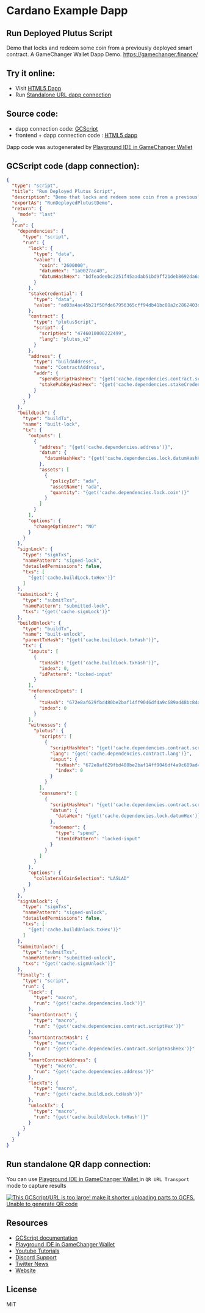 
# Cardano Example Dapp

## **Run Deployed Plutus Script**

Demo that locks and redeem some coin from a previously deployed smart contract. A GameChanger Wallet Dapp Demo. https://gamechanger.finance/


## Try it online: 

-  Visit [HTML5 Dapp](https://gamechangerfinance.github.io/gamechanger.wallet/examples/Run%20Deployed%20Plutus%20Script.html)
-  Run [Standalone URL dapp connection](https://beta-wallet.gamechanger.finance/api/2/run/1-H4sIAAAAAAAAA7VW227jRgz9FUEvuwVSR5YlWcqb4QBt0GA3aFL0oQgW1AwVCzu6VDNK7Qb-93JmdLPjNG679ZNMckieQ86RXly1q9G9ciVr8lq5F67KldCGn9vSucZaVDvkzp1oVSud-z6Io43Pq5JCr7GoHLUB5YiKfZUOlNxpkCMWjqwKdFiVl07WVIUDTt3gc161Uuwc3meXBTSKokrVAFMzZ-X8AAWuN1A-YeP8CkKgcq6hrh1daeZslKrl1eXlE0UxGzXL8hJKhpfUHG7rqlEraUH0GCwEpTNQTIOqbaj3F7eouIYrQCp3T47WWKk3LDmWLEep_x-z1IVpvBM3BwXkfAbRojZr4GT2I0__NG-g2uJH3JJxDp7nL4EFox3kxvpSniEQfynz_XCeBSEAhzScpzzJMn_OMY2jxOcQwTLEMAyTlIcUADHzAPxw4e4JiVTwFdd6DqXKQbzZpgvcW0AAGISpP89CL-MYLZMwWkQhy7Ik4GkwT5kXg8_8OPIDb8HpeRFouvqhTbLXhuhhVTrKyG-fLMJgGUTeXLPi-36QJBQoaJDD8S_PvgEBnDcopyNI21zwVWe-cEvaAbKuuz5Ghz5pqupB2m5Ggl-eUH38wIBtcDYd9WxYQjk98eG7vdsRetemP-HujExH9OsU-72GZADcHi6OsT1sRzzaoL4360VXcqtDq1bVrSIqfnsZaXm7fhdiWzf7Zfb6cNHePK0rz6bBpn9iVUrseqgrkbPdDTcbpPfJ-D7Z_q3l9xYIvNq9W0lfFFPhcf944VZGWMzQ7fX-TIYi_xNpoO6nz66hUeZP5RGL2vSw7bfiDpRCfceNHXnPJkcFuSBBwKbIpbSVMhASNdMa20Gzw7hmatvx8KjLt2mRq-MGjPFkC8ajxi5MpYNCPaCOaVP3l1KctSht2aWtoaF9e9jqqR3lPwBCbrsZdrfyclgtdf7ZnIZIxz164iNU3QnhNCldPc4GM6SuGN6cqBItfYwhi_wkS3kQeyn6KWTzgITHCyKeBZCwKE6AfCmLAw5xHC7mHIJ4SWLlLSZt6Fp_5KqkrbeibaVklB5bWn4LLejE6v2zOrBnSxNy9T9h1-CpqGwLbL4hzqlwwPmaMeiF_QzAZnpJ9BHdusLi5s29ISXYHypBJQRQKIg1icU9CmTd58ft6v52dT2qwqtL844uDJfn3yiDLXZKG163cYY6DL2c1gebs-NWf_IIsTv_86QA1lS99-_n2JUwX2br1-_4MzMdb9awFgd57W34r7kPXlMH-VevviHOLDF5hVJOTcvD9qwsp-SSMtjh_pMc43b1WfTvL6iusaW1CwAA)

## Source code:

- dapp connection code: [GCScript](Run%20Deployed%20Plutus%20Script.gcscript)
- frontend + dapp connection code : [HTML5 dapp](Run%20Deployed%20Plutus%20Script.html)

Dapp code was autogenerated by [Playground IDE in GameChanger Wallet ](https://beta-wallet.gamechanger.finance/playground)

## GCScript code (dapp connection):
```json
{
  "type": "script",
  "title": "Run Deployed Plutus Script",
  "description": "Demo that locks and redeem some coin from a previously deployed smart contract. A GameChanger Wallet Dapp Demo. https://gamechanger.finance/",
  "exportAs": "RunDeployedPlutustDemo",
  "return": {
    "mode": "last"
  },
  "run": {
    "dependencies": {
      "type": "script",
      "run": {
        "lock": {
          "type": "data",
          "value": {
            "coin": "2600000",
            "datumHex": "1a0027ac40",
            "datumHashHex": "bdfeadeebc2251f45aadab51bd9ff21deb8692da6a75e5559bd5daba8c0aa253"
          }
        },
        "stakeCredential": {
          "type": "data",
          "value": "ad03a4ae45b21f50fde67956365cff94db41bc08a2c2862403d8a234"
        },
        "contract": {
          "type": "plutusScript",
          "script": {
            "scriptHex": "4746010000222499",
            "lang": "plutus_v2"
          }
        },
        "address": {
          "type": "buildAddress",
          "name": "ContractAddress",
          "addr": {
            "spendScriptHashHex": "{get('cache.dependencies.contract.scriptHashHex')}",
            "stakePubKeyHashHex": "{get('cache.dependencies.stakeCredential')}"
          }
        }
      }
    },
    "buildLock": {
      "type": "buildTx",
      "name": "built-lock",
      "tx": {
        "outputs": [
          {
            "address": "{get('cache.dependencies.address')}",
            "datum": {
              "datumHashHex": "{get('cache.dependencies.lock.datumHashHex')}"
            },
            "assets": [
              {
                "policyId": "ada",
                "assetName": "ada",
                "quantity": "{get('cache.dependencies.lock.coin')}"
              }
            ]
          }
        ],
        "options": {
          "changeOptimizer": "NO"
        }
      }
    },
    "signLock": {
      "type": "signTxs",
      "namePattern": "signed-lock",
      "detailedPermissions": false,
      "txs": [
        "{get('cache.buildLock.txHex')}"
      ]
    },
    "submitLock": {
      "type": "submitTxs",
      "namePattern": "submitted-lock",
      "txs": "{get('cache.signLock')}"
    },
    "buildUnlock": {
      "type": "buildTx",
      "name": "built-unlock",
      "parentTxHash": "{get('cache.buildLock.txHash')}",
      "tx": {
        "inputs": [
          {
            "txHash": "{get('cache.buildLock.txHash')}",
            "index": 0,
            "idPattern": "locked-input"
          }
        ],
        "referenceInputs": [
          {
            "txHash": "672e8af629fbd480be2baf14ff9046df4a9c689ad48bc84da88531da48721f03",
            "index": 0
          }
        ],
        "witnesses": {
          "plutus": {
            "scripts": [
              {
                "scriptHashHex": "{get('cache.dependencies.contract.scriptHashHex')}",
                "lang": "{get('cache.dependencies.contract.lang')}",
                "input": {
                  "txHash": "672e8af629fbd480be2baf14ff9046df4a9c689ad48bc84da88531da48721f03",
                  "index": 0
                }
              }
            ],
            "consumers": [
              {
                "scriptHashHex": "{get('cache.dependencies.contract.scriptHashHex')}",
                "datum": {
                  "dataHex": "{get('cache.dependencies.lock.datumHex')}"
                },
                "redeemer": {
                  "type": "spend",
                  "itemIdPattern": "locked-input"
                }
              }
            ]
          }
        },
        "options": {
          "collateralCoinSelection": "LASLAD"
        }
      }
    },
    "signUnlock": {
      "type": "signTxs",
      "namePattern": "signed-unlock",
      "detailedPermissions": false,
      "txs": [
        "{get('cache.buildUnlock.txHex')}"
      ]
    },
    "submitUnlock": {
      "type": "submitTxs",
      "namePattern": "submitted-unlock",
      "txs": "{get('cache.signUnlock')}"
    },
    "finally": {
      "type": "script",
      "run": {
        "lock": {
          "type": "macro",
          "run": "{get('cache.dependencies.lock')}"
        },
        "smartContract": {
          "type": "macro",
          "run": "{get('cache.dependencies.contract.scriptHex')}"
        },
        "smartContractHash": {
          "type": "macro",
          "run": "{get('cache.dependencies.contract.scriptHashHex')}"
        },
        "smartContractAddress": {
          "type": "macro",
          "run": "{get('cache.dependencies.address')}"
        },
        "lockTx": {
          "type": "macro",
          "run": "{get('cache.buildLock.txHash')}"
        },
        "unlockTx": {
          "type": "macro",
          "run": "{get('cache.buildUnlock.txHash')}"
        }
      }
    }
  }
}
```

## Run standalone QR dapp connection: 

You can use [Playground IDE in GameChanger Wallet ](https://beta-wallet.gamechanger.finance/playground) in `QR URL Transport` mode to capture results

[![This GCScript/URL is too large! make it shorter uploading parts to GCFS. Unable to generate QR code](Run%20Deployed%20Plutus%20Script.png)](https://gamechangerfinance.github.io/gamechanger.wallet/examples/Run%20Deployed%20Plutus%20Script.png)

## Resources
- [GCScript documentation](https://beta-wallet.gamechanger.finance/doc/api/v2/api.html)
- [Playground IDE in GameChanger Wallet ](https://beta-wallet.gamechanger.finance/playground)
- [Youtube Tutorials](https://www.youtube.com/@gamechanger.finance)
- [Discord Support](https://discord.gg/vpbfyRaDKG)
- [Twitter News](https://twitter.com/GameChangerOk)
- [Website](https://gamechanger.finance)

## License
MIT 
    
